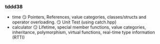 ### tddd38
- time 
  :smirk: Pointers, References, value categories, classes/structs and operator overloading.
  :smirk: Unit Test (using catch.hpp)
- calculator
  :smirk: Lifetime, special member functions, value categories, inheritance, polymorphism, virtual functions, real-time type information (RTTI)